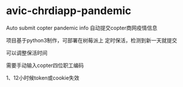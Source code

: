 # avic-chrdiapp-pandemic
Auto submit copter pandemic info 自动提交copter商网疫情信息

项目基于python3制作，可部署在树莓派上
定时保活，检测到新一天就提交

可以调整保活时间

需要手动输入copter四位职工编码

1、12小时候token或cookie失效
